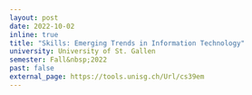 ```yaml
---
layout: post
date: 2022-10-02
inline: true
title: "Skills: Emerging Trends in Information Technology"
university: University of St. Gallen
semester: Fall&nbsp;2022
past: false
external_page: https://tools.unisg.ch/Url/cs39em
---
```

